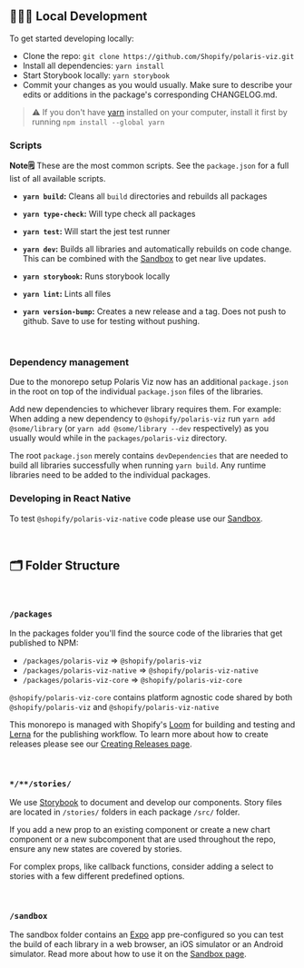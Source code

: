 <br/>

## 👨🏽‍💻 Local Development

To get started developing locally:

- Clone the repo: `git clone https://github.com/Shopify/polaris-viz.git`
- Install all dependencies: `yarn install`
- Start Storybook locally: `yarn storybook`
- Commit your changes as you would usually. Make sure to describe your edits or additions in the package's corresponding CHANGELOG.md.

> ⚠️ If you don't have [yarn](https://classic.yarnpkg.com/lang/en/docs/install/#mac-stable) installed on your computer, install it first by running `npm install --global yarn`

### Scripts

**Note🗒️** These are the most common scripts. See the `package.json` for a full list of all available scripts.

- **`yarn build`:**
Cleans all `build` directories and rebuilds all packages

- **`yarn type-check`:**
Will type check all packages

- **`yarn test`:**
Will start the jest test runner

- **`yarn dev`:**
Builds all libraries and automatically rebuilds on code change. This can be combined with the [Sandbox](http://polaris-viz.shopify.io/?path=/docs/contributing-sandbox--page) to get near live updates.

- **`yarn storybook`:**
Runs storybook locally

- **`yarn lint`:**
Lints all files

- **`yarn version-bump`:**
Creates a new release and a tag. Does not push to github. Save to use for testing without pushing.

<br />

### Dependency management

Due to the monorepo setup Polaris Viz now has an additional `package.json` in the root on top of the individual `package.json` files of the libraries.

Add new dependencies to whichever library requires them. For example: When adding a new dependency to `@shopify/polaris-viz` run `yarn add @some/library` (or `yarn add @some/library --dev` respectively) as you usually would while in the `packages/polaris-viz` directory.

The root `package.json` merely contains `devDependencies` that are needed to build all libraries successfully when running `yarn build`. Any runtime libraries need to be added to the individual packages.

### Developing in React Native

To test `@shopify/polaris-viz-native` code please use our [Sandbox](http://polaris-viz.shopify.io/?path=/docs/contributing-sandbox--page).

<br>

## 🗂 Folder Structure

<br>

### `/packages`

In the packages folder you'll find the source code of the libraries that get published to NPM:

- `/packages/polaris-viz` => `@shopify/polaris-viz`
- `/packages/polaris-viz-native` => `@shopify/polaris-viz-native`
- `/packages/polaris-viz-core` => `@shopify/polaris-viz-core`

`@shopify/polaris-viz-core` contains platform agnostic code shared by both `@shopify/polaris-viz` and `@shopify/polaris-viz-native`

This monorepo is managed with Shopify's [Loom](https://www.npmjs.com/package/@shopify/loom) for building and testing and [Lerna](https://github.com/lerna/lerna) for the publishing workflow. To learn more about how to create releases please see our [Creating Releases page](http://polaris-viz.shopify.io/?path=/docs/contributing-creating-releases--page).


<br>

### `*/**/stories/`

We use [Storybook](https://storybook.js.org/) to document and develop our components. Story files are located in `/stories/` folders in each package `/src/` folder.

If you add a new prop to an existing component or create a new chart component or a new subcomponent that are used throughout the repo, ensure any new states are covered by stories.

For complex props, like callback functions, consider adding a select to stories with a few different predefined options.


<br>

### `/sandbox`

The sandbox folder contains an [Expo](https://docs.expo.dev/) app pre-configured so you can test the build of each library in a web browser, an iOS simulator or an Android simulator. Read more about how to use it on the [Sandbox page](http://polaris-viz.shopify.io/?path=/docs/contributing-sandbox--page).
